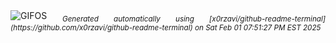 <div align="justify">
<picture>
    <source media="(prefers-color-scheme: dark)" srcset="https://i.ibb.co/gMV8k6c0/output-gif.gif">
    <source media="(prefers-color-scheme: light)" srcset="https://i.ibb.co/gMV8k6c0/output-gif.gif">
    <img alt="GIFOS" src="https://i.ibb.co/gMV8k6c0/output-gif.gif">
</picture>
<sub><i>Generated automatically using [x0rzavi/github-readme-terminal](https://github.com/x0rzavi/github-readme-terminal) on Sat Feb 01 07:51:27 PM EST 2025</i></sub>
</div>

<!--  -->